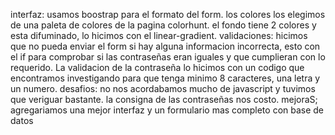 interfaz: usamos boostrap para el formato del form. los colores los elegimos de una paleta de colores de la pagina colorhunt. el fondo tiene 2 colores y esta difuminado, lo hicimos con el linear-gradient.
validaciones: hicimos que no pueda enviar el form si hay alguna informacion incorrecta, esto con el if para comprobar si las contraseñas eran iguales y que cumplieran con lo requerido. La validacion de la contraseña lo hicimos con un codigo que encontramos investigando para que tenga minimo 8 caracteres, una letra y un numero.
desafios: no nos acordabamos mucho de javascript y tuvimos que veriguar bastante. la consigna de las contraseñas nos costo.
mejoraS; agregariamos una mejor interfaz y un formulario mas completo con base de datos